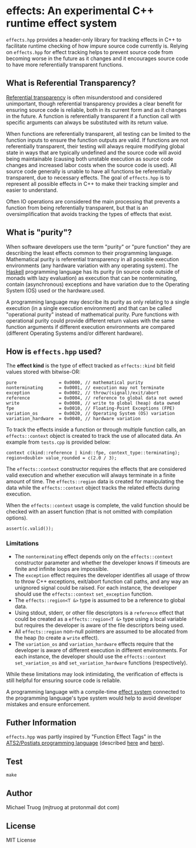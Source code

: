 # effects: An experimental C++ runtime effect system

`effects.hpp` provides a header-only library for tracking effects in C++ to
facilitate runtime checking of how impure source code currently is.
Relying on `effects.hpp` for effect tracking helps to prevent source code
from becoming worse in the future as it changes and it encourages source code
to have more referentially transparent functions.

## What is Referential Transparency?

[Referential transparency](https://en.wikipedia.org/wiki/Referential_transparency)
is often misunderstood and considered unimportant, though
referential transparency provides a clear benefit for ensuring source code
is reliable, both in its current form and as it changes in the future.
A function is referentially transparent if a function call with
specific arguments can always be substituted with its return value.

When functions are referentially transparent, all testing can be limited to
the function inputs to ensure the function outputs are valid.
If functions are not referentially transparent, their testing will always
require modifying global state in ways that are typically undefined
and the source code will avoid being maintainable
(causing both unstable execution as source code changes and
 increased labor costs when the source code is used).
All source code generally is unable to have all functions be
referentially transparent, due to necessary effects.
The goal of `effects.hpp` is to represent all possible effects in
C++ to make their tracking simpler and easier to understand.

Often IO operations are considered the main processing that prevents a
function from being referentially transparent, but that is an
oversimplification that avoids tracking the types of effects that exist.

## What is "purity"?

When software developers use the term "purity" or "pure function"
they are describing the least effects common to their programming language.
Mathematical purity is referential transparency in all possible
execution environments (any hardware variation with any operating system).
The [Haskell](https://en.wikipedia.org/wiki/Haskell) programming language
has its purity (in source code outside of monads with lazy evaluation)
as execution that can be nonterminating, contain (asynchronous) exceptions and
have variation due to the Operating System (OS) used or the hardware.used.

A programming language may describe its purity as only relating to a
single execution (in a single execution environment) and that can be
called "operational purity" instead of mathematical purity.
Pure functions with operational purity could provide different return values
with the same function arguments if different execution environments are
compared (different Operating Systems and/or different hardware).

## How is `effects.hpp` used?

The **effect kind** is the type of effect tracked as
`effects::kind` bit field values stored with bitwise-OR:

    pure                = 0x0000, // mathematical purity
    nonterminating      = 0x0001, // execution may not terminate
    exception           = 0x0002, // throw/(signal)/exit/abort
    reference           = 0x0004, // reference to global data not owned
    write               = 0x0008, // write to global (heap) data owned
    fpe                 = 0x0010, // Floating-Point Exceptions (FPE)
    variation_os        = 0x0020, // Operating System (OS) variation
    variation_hardware  = 0x0040, // hardware variation

To track the effects inside a function or through multiple function calls,
an `effects::context` object is created to track the use of allocated data.
An example from `tests.cpp` is provided below:

    context c(kind::reference | kind::fpe, context_type::terminating);
    region<double> value_rounded = c(2.0 / 3);

The `effects::context` constructor requires the effects that are considered
valid execution and whether execution will always terminate in a finite
amount of time.  The `effects::region` data is created for manipulating the
data while the `effects::context` object tracks the related effects during
execution.

When the `effects::context` usage is complete, the valid function should be
checked with an assert function (that is not omitted with compilation options).

    assert(c.valid());

### Limitations

* The `nonterminating` effect depends only on the `effects::context`
  constructor parameter and whether the developer knows if timeouts
  are finite and infinite loops are impossible.
* The `exception` effect requires the developer identifies all usage of
  throw to throw C++ exceptions, exit/abort function call paths, and
  any way an unignored signal could be raised.  For each instance,
  the developer should use the `effects::context` `set_exception` function.
* The `effects::region<T &>` type is assumed to be a reference to global data.
* Using stdout, stderr, or other file descriptors is a `reference` effect
  that could be created as a `effects::region<T &>` type using a local variable
  but requires the developer is aware of the file descriptors being used.
* All `effects::region` non-null pointers are assumed to be allocated from
  the heap (to create a `write` effect).
* The `variation_os` and `variation_hardware` effects require that the
  developer is aware of different execution in different environments.
  For each instance, the developer should use the `effects::context`
  `set_variation_os` and `set_variation_hardware` functions (respectively).

While these limitations may look intimidating, the verification of effects
is still helpful for ensuring source code is reliable.

A programming language with a compile-time
[effect system](https://en.wikipedia.org/wiki/Effect_system)
connected to the programming language's type system would help to avoid
developer mistakes and ensure enforcement.

## Futher Information

`effects.hpp` was partly inspired by "Function Effect Tags" in the
[ATS2/Postiats programming language](https://en.wikipedia.org/wiki/ATS_(programming_language))
(described [here](https://github.com/CloudI/CloudI/blob/ea7d2354951dfc5e26db96cbd019d7f3081e0fe4/src/api/ats/v2/cloudi.sats#L98)
and [here](https://bluishcoder.co.nz/2010/06/13/functions-in-ats.html)).

## Test

    make

## Author

Michael Truog (mjtruog at protonmail dot com)

## License

MIT License

